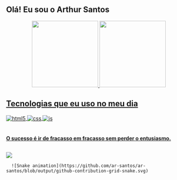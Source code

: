## Olá! Eu sou o Arthur Santos
<div align="center">
  <a href="https://github.com/ar-santos">
  <img height="180em" src="https://github-readme-stats.vercel.app/api?username=ar-santos&show_icons=true&theme=dark&include_all_commits=true&count_private=true"/>
  <img height="180em" src="https://github-readme-stats.vercel.app/api/top-langs/?username=ar-santos&layout=compact&langs_count=7&theme=dark"/>
</div>

## Tecnologias que eu uso no meu dia 

<div style:"display: inline_block">
  <img align="center" alt="html5" src="https://img.shields.io/badge/HTML5-E34F26?style=for-the-badge&logo=html5&logoColor=white"/>
  <img align="center" alt="css" src="https://img.shields.io/badge/CSS3-1572B6?style=for-the-badge&logo=css3&logoColor=white"/>
  <img align="center" alt="js" src="https://img.shields.io/badge/JavaScript-F7DF1E?style=for-the-badge&logo=javascript&logoColor=black"/>
</div><br>

#### O sucesso é ir de fracasso em fracasso sem perder o entusiasmo.
  
## 
  <div>
     <a href = "mailto:arthursantos4367@gmail.com"><img src="https://img.shields.io/badge/-Gmail-%23333?style=for-the-badge&logo=gmail&logoColor=white" target="_blank"></a>
    
      ![Snake animation](https://github.com/ar-santos/ar-santos/blob/output/github-contribution-grid-snake.svg)
  
  </div>
  
  
